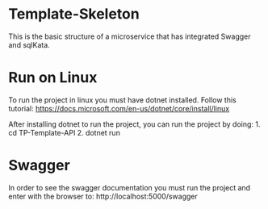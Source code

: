 # Template-Skeleton

This is the basic structure of a microservice that has integrated Swagger and sqlKata.

# Run on Linux

To run the project in linux you must have dotnet installed.
Follow this tutorial: https://docs.microsoft.com/en-us/dotnet/core/install/linux

After installing dotnet to run the project, you can run the project by doing:
    1. cd TP-Template-API
    2. dotnet run

# Swagger

In order to see the swagger documentation you must run the project and enter with the 
browser to: http://localhost:5000/swagger
